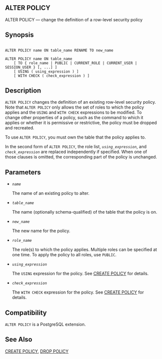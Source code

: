 ## ALTER POLICY

ALTER POLICY — change the definition of a row-level security policy

## Synopsis

```

ALTER POLICY name ON table_name RENAME TO new_name

ALTER POLICY name ON table_name
    [ TO { role_name | PUBLIC | CURRENT_ROLE | CURRENT_USER | SESSION_USER } [, ...] ]
    [ USING ( using_expression ) ]
    [ WITH CHECK ( check_expression ) ]
```

## Description

`ALTER POLICY` changes the definition of an existing row-level security policy. Note that `ALTER POLICY` only allows the set of roles to which the policy applies and the `USING` and `WITH CHECK` expressions to be modified. To change other properties of a policy, such as the command to which it applies or whether it is permissive or restrictive, the policy must be dropped and recreated.

To use `ALTER POLICY`, you must own the table that the policy applies to.

In the second form of `ALTER POLICY`, the role list, *`using_expression`*, and *`check_expression`* are replaced independently if specified. When one of those clauses is omitted, the corresponding part of the policy is unchanged.

## Parameters

* *`name`*

    The name of an existing policy to alter.

* *`table_name`*

    The name (optionally schema-qualified) of the table that the policy is on.

* *`new_name`*

    The new name for the policy.

* *`role_name`*

    The role(s) to which the policy applies. Multiple roles can be specified at one time. To apply the policy to all roles, use `PUBLIC`.

* *`using_expression`*

    The `USING` expression for the policy. See [CREATE POLICY](sql-createpolicy "CREATE POLICY") for details.

* *`check_expression`*

    The `WITH CHECK` expression for the policy. See [CREATE POLICY](sql-createpolicy "CREATE POLICY") for details.

## Compatibility

`ALTER POLICY` is a PostgreSQL extension.

## See Also

[CREATE POLICY](sql-createpolicy "CREATE POLICY"), [DROP POLICY](sql-droppolicy "DROP POLICY")